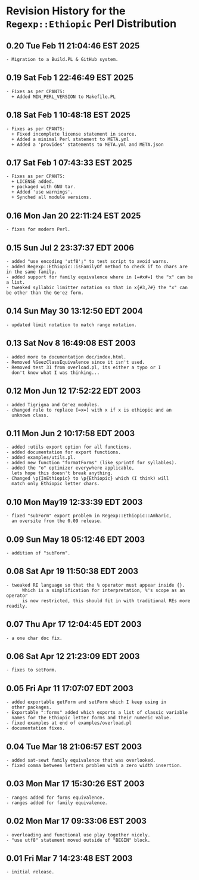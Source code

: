 # Revision History for the `Regexp::Ethiopic` Perl Distribution

## 0.20 Tue Feb 11 21:04:46 EST 2025
	- Migration to a Build.PL & GitHub system.

## 0.19 Sat Feb  1 22:46:49 EST 2025
	- Fixes as per CPANTS:
	  + Added MIN_PERL_VERSION to Makefile.PL

## 0.18 Sat Feb  1 10:48:18 EST 2025
	- Fixes as per CPANTS:
	  + Fixed incomplete license statement in source.
	  + Added a minimal Perl statement to META.yml
	  + Added a 'provides' statements to META.yml and META.json

## 0.17 Sat Feb  1 07:43:33 EST 2025
	- Fixes as per CPANTS:
	  + LICENSE added.
	  + packaged with GNU tar.
	  + Added 'use warnings'.
	  + Synched all module versions.

## 0.16 Mon Jan 20 22:11:24 EST 2025
	- fixes for modern Perl.

## 0.15 Sun Jul  2 23:37:37 EDT 2006
	- added "use encoding 'utf8';" to test script to avoid warns.
	- added Regexp::Ethiopic::isFamilyOf method to check if to chars are in the same family.
	- added support for family equivalence where in [=#x#=] the "x" can be a list.
	- tweaked syllabic limitter notation so that in x{#3,7#} the "x" can be other than the Ge'ez form.
	
## 0.14 Sun May 30 13:12:50 EDT 2004
	- updated limit notation to match range notation.

## 0.13 Sat Nov  8 16:49:08 EST 2003
	- added more to documentation doc/index.html.
	- Removed %GeezClassEquivalence since it isn't used.
	- Removed test 31 from overload.pl, its either a typo or I
	  don't know what I was thinking...

## 0.12 Mon Jun 12 17:52:22 EDT 2003
	- added Tigrigna and Ge'ez modules.
	- changed rule to replace [=x=] with x if x is ethiopic and an
	  unknown class.

## 0.11 Mon Jun  2 10:17:58 EDT 2003
	- added :utils export option for all functions.
	- added documentation for export functions.
	- added examples/utils.pl.
	- added new function "formatForms" (like sprintf for syllables).
	- added the "o" optimizer everywhere applicable,
	  lets hope this doesn't break anything.
	- Changed \p{InEthiopic} to \p{Ethiopic} which (I think) will
	  match only Ethiopic letter chars.

## 0.10 Mon May19 12:33:39 EDT 2003
	- fixed "subForm" export problem in Regexp::Ethiopic::Amharic,
	  an oversite from the 0.09 release.

## 0.09 Sun May 18 05:12:46 EDT 2003
	- addition of "subForm".

## 0.08 Sat Apr 19 11:50:38 EDT 2003
	- tweaked RE language so that the % operator must appear inside {}.
          Which is a simplification for interpretation, %'s scope as an operator
          is now restricted, this should fit in with traditional REs more readily.

## 0.07 Thu Apr 17 12:04:45 EDT 2003
	- a one char doc fix.

## 0.06 Sat Apr 12 21:23:09 EDT 2003
	- fixes to setForm.

## 0.05 Fri Apr 11 17:07:07 EDT 2003
	- added exportable getForm and setForm which I keep using in
	  other packages.
	- Exportable ":forms" added which exports a list of classic variable
	  names for the Ethiopic letter forms and their numeric value.
	- fixed examples at end of examples/overload.pl
	- documentation fixes.
 
## 0.04 Tue Mar 18 21:06:57 EST 2003
	- added sat-sewt family equivalence that was overlooked.
	- fixed comma between letters problem with a zero width insertion. 

## 0.03 Mon Mar 17 15:30:26 EST 2003
	- ranges added for forms equivalence.
	- ranges added for family equivalence.

## 0.02 Mon Mar 17 09:33:06 EST 2003
	- overloading and functional use play together nicely.
	- "use utf8" statement moved outside of "BEGIN" block.

## 0.01 Fri Mar 7 14:23:48 EST 2003
	- initial release.

